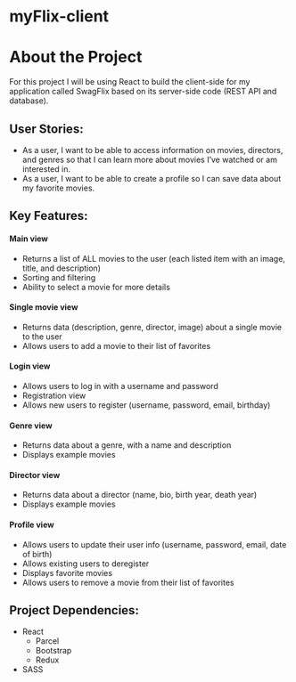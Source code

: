 # myFlix-client
# About the Project
For this project I will be using React to build the client-side for my application called SwagFlix based on its server-side code (REST API and database).

## User Stories:
- As a user, I want to be able to access information on movies, directors, and genres so that I
can learn more about movies I’ve watched or am interested in.
- As a user, I want to be able to create a profile so I can save data about my favorite movies.

## Key Features:
#### Main view
  - Returns a list of ALL movies to the user (each listed item with an image, title, and description)
  - Sorting and filtering
  - Ability to select a movie for more details
#### Single movie view
  - Returns data (description, genre, director, image) about a single movie to the user
  - Allows users to add a movie to their list of favorites
#### Login view
  - Allows users to log in with a username and password
  - Registration view
  - Allows new users to register (username, password, email, birthday)
#### Genre view
  - Returns data about a genre, with a name and description
  - Displays example movies
#### Director view
  - Returns data about a director (name, bio, birth year, death year)
  - Displays example movies
#### Profile view
  - Allows users to update their user info (username, password, email, date of birth)
  - Allows existing users to deregister
  - Displays favorite movies
  - Allows users to remove a movie from their list of favorites

## Project Dependencies:
- React
  - Parcel
  - Bootstrap
  - Redux
- SASS
